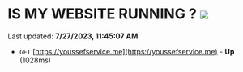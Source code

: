 # IS MY WEBSITE RUNNING ? [![](https://img.shields.io/static/v1?label=Sponsor&message=%E2%9D%A4&logo=GitHub&color=%23fe8e86)](https://github.com/sponsors/<username>)

Last updated: **7/27/2023, 11:45:07 AM**

- `GET` [https://youssefservice.me](https://youssefservice.me) - **Up** (1028ms)

